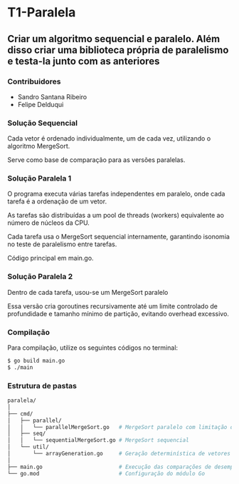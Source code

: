 # T1-Paralela

## Criar um algoritmo sequencial e paralelo. Além disso criar uma biblioteca própria de paralelismo e testa-la junto com as anteriores

### Contribuidores
* Sandro Santana Ribeiro
* Felipe Delduqui

### Solução Sequencial

Cada vetor é ordenado individualmente, um de cada vez, utilizando o algoritmo MergeSort.

Serve como base de comparação para as versões paralelas.

### Solução Paralela 1

O programa executa várias tarefas independentes em paralelo, onde cada tarefa é a ordenação de um vetor.

As tarefas são distribuídas a um pool de threads (workers) equivalente ao número de núcleos da CPU.

Cada tarefa usa o MergeSort sequencial internamente, garantindo isonomia no teste de paralelismo entre tarefas.

Código principal em main.go.

### Solução Paralela 2

Dentro de cada tarefa, usou-se um MergeSort paralelo

Essa versão cria goroutines recursivamente até um limite controlado de profundidade e tamanho mínimo de partição, evitando overhead excessivo.

### Compilação
Para compilação, utilize os seguintes códigos no terminal:
```bash
$ go build main.go
$ ./main
```

### Estrutura de pastas
```bash
paralela/
│
├── cmd/
│   ├── parallel/
│   │   └── parallelMergeSort.go   # MergeSort paralelo com limitação de profundidade
│   ├── seq/
│   │   └── sequentialMergeSort.go # MergeSort sequencial
│   └── util/
│       └── arrayGeneration.go     # Geração determinística de vetores
│
├── main.go                        # Execução das comparações de desempenho
└── go.mod                         # Configuração do módulo Go
```
